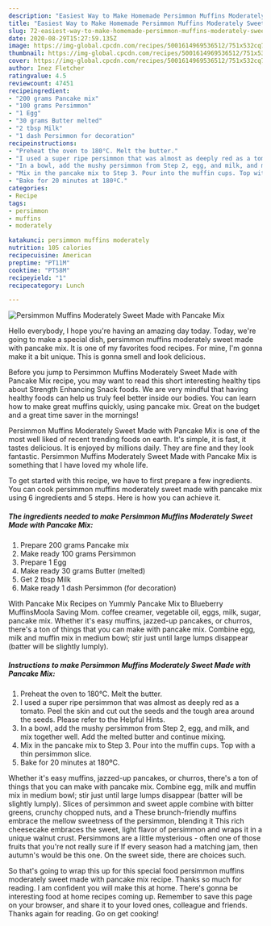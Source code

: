 ```yaml
---
description: "Easiest Way to Make Homemade Persimmon Muffins Moderately Sweet Made with Pancake Mix"
title: "Easiest Way to Make Homemade Persimmon Muffins Moderately Sweet Made with Pancake Mix"
slug: 72-easiest-way-to-make-homemade-persimmon-muffins-moderately-sweet-made-with-pancake-mix
date: 2020-08-29T15:27:59.135Z
image: https://img-global.cpcdn.com/recipes/5001614969536512/751x532cq70/persimmon-muffins-moderately-sweet-made-with-pancake-mix-recipe-main-photo.jpg
thumbnail: https://img-global.cpcdn.com/recipes/5001614969536512/751x532cq70/persimmon-muffins-moderately-sweet-made-with-pancake-mix-recipe-main-photo.jpg
cover: https://img-global.cpcdn.com/recipes/5001614969536512/751x532cq70/persimmon-muffins-moderately-sweet-made-with-pancake-mix-recipe-main-photo.jpg
author: Inez Fletcher
ratingvalue: 4.5
reviewcount: 47451
recipeingredient:
- "200 grams Pancake mix"
- "100 grams Persimmon"
- "1 Egg"
- "30 grams Butter melted"
- "2 tbsp Milk"
- "1 dash Persimmon for decoration"
recipeinstructions:
- "Preheat the oven to 180°C. Melt the butter."
- "I used a super ripe persimmon that was almost as deeply red as a tomato. Peel the skin and cut out the seeds and the tough area around the seeds. Please refer to the Helpful Hints."
- "In a bowl, add the mushy persimmon from Step 2, egg, and milk, and mix together well. Add the melted butter and continue mixing."
- "Mix in the pancake mix to Step 3. Pour into the muffin cups. Top with a thin persimmon slice."
- "Bake for 20 minutes at 180ºC."
categories:
- Recipe
tags:
- persimmon
- muffins
- moderately

katakunci: persimmon muffins moderately 
nutrition: 105 calories
recipecuisine: American
preptime: "PT11M"
cooktime: "PT58M"
recipeyield: "1"
recipecategory: Lunch

---
```



![Persimmon Muffins Moderately Sweet Made with Pancake Mix](https://img-global.cpcdn.com/recipes/5001614969536512/751x532cq70/persimmon-muffins-moderately-sweet-made-with-pancake-mix-recipe-main-photo.jpg)

Hello everybody, I hope you're having an amazing day today. Today, we're going to make a special dish, persimmon muffins moderately sweet made with pancake mix. It is one of my favorites food recipes. For mine, I'm gonna make it a bit unique. This is gonna smell and look delicious.

Before you jump to Persimmon Muffins Moderately Sweet Made with Pancake Mix recipe, you may want to read this short interesting healthy tips about Strength Enhancing Snack foods. We are very mindful that having healthy foods can help us truly feel better inside our bodies. You can learn how to make great muffins quickly, using pancake mix. Great on the budget and a great time saver in the mornings!

Persimmon Muffins Moderately Sweet Made with Pancake Mix is one of the most well liked of recent trending foods on earth. It's simple, it is fast, it tastes delicious. It is enjoyed by millions daily. They are fine and they look fantastic. Persimmon Muffins Moderately Sweet Made with Pancake Mix is something that I have loved my whole life.


To get started with this recipe, we have to first prepare a few ingredients. You can cook persimmon muffins moderately sweet made with pancake mix using 6 ingredients and 5 steps. Here is how you can achieve it.

<!--inarticleads1-->

##### The ingredients needed to make Persimmon Muffins Moderately Sweet Made with Pancake Mix:

1. Prepare 200 grams Pancake mix
1. Make ready 100 grams Persimmon
1. Prepare 1 Egg
1. Make ready 30 grams Butter (melted)
1. Get 2 tbsp Milk
1. Make ready 1 dash Persimmon (for decoration)


With Pancake Mix Recipes on Yummly Pancake Mix to Blueberry MuffinsMoola Saving Mom. coffee creamer, vegetable oil, eggs, milk, sugar, pancake mix. Whether it&#39;s easy muffins, jazzed-up pancakes, or churros, there&#39;s a ton of things that you can make with pancake mix. Combine egg, milk and muffin mix in medium bowl; stir just until large lumps disappear (batter will be slightly lumply). 

<!--inarticleads2-->

##### Instructions to make Persimmon Muffins Moderately Sweet Made with Pancake Mix:

1. Preheat the oven to 180°C. Melt the butter.
1. I used a super ripe persimmon that was almost as deeply red as a tomato. Peel the skin and cut out the seeds and the tough area around the seeds. Please refer to the Helpful Hints.
1. In a bowl, add the mushy persimmon from Step 2, egg, and milk, and mix together well. Add the melted butter and continue mixing.
1. Mix in the pancake mix to Step 3. Pour into the muffin cups. Top with a thin persimmon slice.
1. Bake for 20 minutes at 180ºC.


Whether it&#39;s easy muffins, jazzed-up pancakes, or churros, there&#39;s a ton of things that you can make with pancake mix. Combine egg, milk and muffin mix in medium bowl; stir just until large lumps disappear (batter will be slightly lumply). Slices of persimmon and sweet apple combine with bitter greens, crunchy chopped nuts, and a These brunch-friendly muffins embrace the mellow sweetness of the persimmon, blending it This rich cheesecake embraces the sweet, light flavor of persimmon and wraps it in a unique walnut crust. Persimmons are a little mysterious - often one of those fruits that you&#39;re not really sure if If every season had a matching jam, then autumn&#39;s would be this one. On the sweet side, there are choices such. 

So that's going to wrap this up for this special food persimmon muffins moderately sweet made with pancake mix recipe. Thanks so much for reading. I am confident you will make this at home. There's gonna be interesting food at home recipes coming up. Remember to save this page on your browser, and share it to your loved ones, colleague and friends. Thanks again for reading. Go on get cooking!
